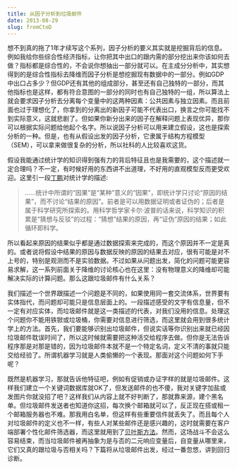 ```yaml
---
title: 从因子分析到垃圾邮件
date: 2013-08-29
slug: fromCtoD
---
```


想不到真的拖了1年才续写这个系列，因子分析的要义其实就是挖掘背后的信息。例如我给你些综合性经济指标，让你把其中出口的跟内需的部分挖出来你该如何去做？指标都是综合性的，不会说你想抽出一部分就可以。在主成分分析中，其实想得到的是综合性指标去降维而因子分析是想挖掘现有数据中的一部分。例如GDP中出口占多少？但GDP还有其他的组成部分，甚至还有自己独特的一部分，而其他指标也是这样，都有符合意图的一部分的同时也有自己独特的一组，所以算法上就会要求因子分析去分离每个变量中的这两种因素：公共因素与独立因素。而且前面也过于理想化了，你拿到的分离出的新因子可能不代表出口，换言之你可能找不到实际意义，这就悲剧了。但如果你新分出来的因子在解释问题上表现优异，那你可以根据实际问题给他起个名字。所以说因子分析可以用来建立假设，这也是探索分析的一种。但是，也有从假设出发的因子分析，它隶属于结构方程模型（SEM），可以拿来做很复杂的分析，所以社科的人比较喜欢这货。

假设我能通过统计学的知识得到强有力的背后特征且也是我需要的，这个描述就一定合理吗？不一定，有时候好用的东西讲不出道理，不好用的直观模型反而更受欢迎。这里引一段[丁鹏](http://cos.name/2012/04/causality4-observational-study-ignorability-and-propensity-score/)对统计学的描述:

> ……统计中所谓的“因果”是“某种”意义的“因果”，即统计学只讨论“原因的结果”，而不讨论“结果的原因”。前者是可以用数据证明或者证伪的；后者是属于科学研究所探索的。用科学哲学家卡尔·波普的话来说，科学知识的积累是“猜想与反驳”的过程：“猜想”结果的原因，再“证伪”原因的结果；如此循环即科学。

所以看起来原因的结果似乎都是通过数据探索来完成的，而这个原因并不一定是真的。或者说将假设中结果的原因与数据反映的原因的结果去对应，很有可能是对不上号的，特别是观测而不是实验数据。不过如果从问题出发，简化的问题可能更容易求解，这一系列前面关于降维的讨论核心也在这里：没有物理意义的降维却可能解决实际的计算问题。那么这跟垃圾邮件有什么关系？

我们描述一个世界跟描述一个问题是不同的，如果使用同一套交流体系，世界要有实体指代，而问题却可能只是信息层面上的。一段描述感受的文字有信息量，但不一定有对应实体，而垃圾邮件就是这一类描述的代表，对我们没用的信息。处理这个问题你不能用铁锨或垃圾桶，你需要对信息进行筛选，而这里就会用到很多统计学上的方法。首先，我们要能够识别出垃圾邮件，但说实话等你识别出来就已经因垃圾邮件耽误时间了，所以这时候就需要把这种活交给程序去做。但你是无法告诉程序那是对那是错的，因为垃圾邮件本就不是一个特定名词，定义不清的事就只能交给经验了。所谓机器学习就是人类偷懒的一个表现。那面对这个问题如何下手呢？

既然是机器学习，那就告诉他特征吧，例如有促销或办证字样的就是垃圾邮件。这样我们建立一个关键词数据库就OK了，但发送邮件的也不傻，我对关键字加盐或发图片你就没招了吧？这样我们从内容上就不好判断了，那就靠来源，建个黑名单。但垃圾邮件发送者也知道你这招，每次换个邮箱就可以了，反正现在搭或租一个邮箱服务器也不难。那我用白名单，但这样有些重要信件就丢失了。而且每个人对垃圾邮件的定义也不一样，有些人对某些邮件还是感兴趣的，这时就需要在客户端部署个性化邮件筛选器，而这里就用到了[贝叶斯方法](http://www.ruanyifeng.com/blog/2011/08/bayesian_inference_part_two.html)。然而，这场战斗不会这么容易结束，而当垃圾邮件被再抽象为是与否的二元响应变量后，自变量从哪里来，它们又真的跟垃圾与否相关吗？下篇将从垃圾邮件出发，经过一番忽悠，讲到回归诊断。

